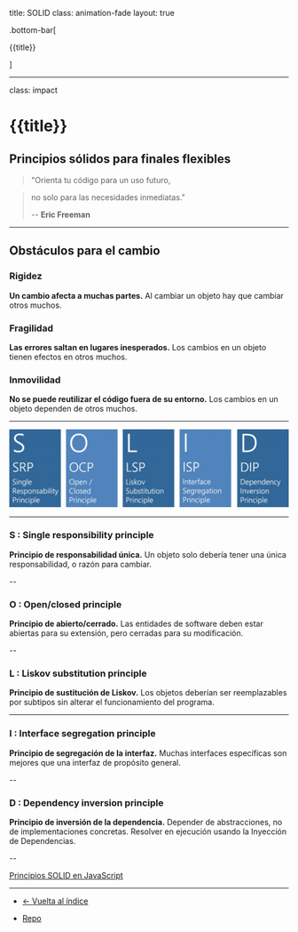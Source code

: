 title: SOLID
class: animation-fade
layout: true

.bottom-bar[

{{title}}

]

---

class: impact

# {{title}}

## Principios sólidos para finales flexibles

> "Orienta tu código para un uso futuro,

> no solo para las necesidades inmediatas."
>
> -- **Eric Freeman**

---

## Obstáculos para el cambio

### Rigidez

**Un cambio afecta a muchas partes.**
Al cambiar un objeto hay que cambiar otros muchos.

### Fragilidad

**Las errores saltan en lugares inesperados.**
Los cambios en un objeto tienen efectos en otros muchos.

### Inmovilidad

**No se puede reutilizar el código fuera de su entorno.**
Los cambios en un objeto dependen de otros muchos.

---

![SOLID](./assets/solid.jpg)

---

### S : Single responsibility principle

**Principio de responsabilidad única.**
Un objeto solo debería tener una única responsabilidad, o razón para cambiar.

--

### O : Open/closed principle

**Principio de abierto/cerrado.**
Las entidades de software deben estar abiertas para su extensión, pero cerradas para su modificación.

--

### L : Liskov substitution principle

**Principio de sustitución de Liskov.**
Los objetos deberían ser reemplazables por subtipos sin alterar el funcionamiento del programa.

---

### I : Interface segregation principle

**Principio de segregación de la interfaz.**
Muchas interfaces específicas son mejores que una interfaz de propósito general.​

--

### D : Dependency inversion principle

**Principio de inversión de la dependencia.**
Depender de abstracciones, no de implementaciones concretas. Resolver en ejecución usando la Inyección de Dependencias.

--

[Principios SOLID en JavaScript](https://medium.com/mindorks/solid-principles-explained-with-examples-79d1ce114ace)


---


- [<- Vuelta al índice ](./)

- [Repo](https://github.com/AcademiaBinaria/CleanCode)
